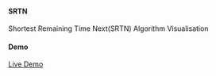 #### SRTN
Shortest Remaining Time Next(SRTN) Algorithm Visualisation


#### Demo 
[Live Demo](https://srtnn.netlify.app)
